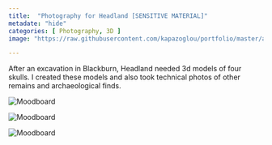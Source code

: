 ```yaml
---
title:  "Photography for Headland [SENSITIVE MATERIAL]"
metadate: "hide"
categories: [ Photography, 3D ]
image: "https://raw.githubusercontent.com/kapazoglou/portfolio/master/assets/images/item/pht_5.png"

---
```


After an excavation in Blackburn, Headland needed 3d models of four skulls. I created these models and also took technical photos of other remains and archaeological finds.


![Moodboard](https://raw.githubusercontent.com/kapazoglou/portfolio/master/assets/images/item/pht_6.png)

![Moodboard](https://raw.githubusercontent.com/kapazoglou/portfolio/master/assets/images/item/pht_8.png)

![Moodboard](https://raw.githubusercontent.com/kapazoglou/portfolio/master/assets/images/item/pht_9.png)
